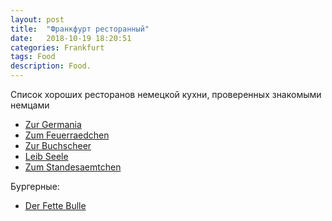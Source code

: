 ```yaml
---
layout: post
title:  "Франкфурт ресторанный"
date:   2018-10-19 18:20:51 
categories: Frankfurt
tags: Food
description: Food.
---
```

Cписок хороших ресторанов немецкой кухни, проверенных знакомыми немцами 

* [Zur Germania][dr-zur]
* [Zum Feuerraedchen][dr-zum]
* [Zur Buchscheer][dr-buch]
* [Leib Seele][dr-leib]
* [Zum Standesaemtchen][dr-stand]

Бургерные:
* [Der Fette Bulle][dr-fette]


[dr-fichte]: http://www.fichtekraenzi.de
[dr-zur]: http://www.zur-germania.de
[dr-zum]: http://www.zum-feuerraedchen.de
[dr-buch]: https://www.buchscheer.de
[dr-leib]: http://leibundseele-frankfurt.de
[dr-stand]: https://www.zum-standesaemtchen.de
[dr-fette]: https://derfettebulle.squarespace.com/
